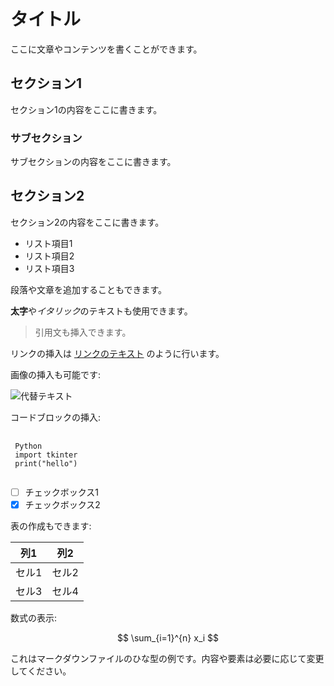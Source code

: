 # タイトル

ここに文章やコンテンツを書くことができます。

## セクション1

セクション1の内容をここに書きます。

### サブセクション

サブセクションの内容をここに書きます。

## セクション2

セクション2の内容をここに書きます。

- リスト項目1
- リスト項目2
- リスト項目3

段落や文章を追加することもできます。

**太字**や*イタリック*のテキストも使用できます。

> 引用文も挿入できます。

リンクの挿入は [リンクのテキスト](https://example.com) のように行います。

画像の挿入も可能です:

![代替テキスト](path/to/image.jpg)

コードブロックの挿入:

<pre width="50">
 <code class="language-python">
 Python
 import tkinter
 print("hello")
 </code>
</pre>

- [ ] チェックボックス1
- [x] チェックボックス2

表の作成もできます:

| 列1 | 列2 |
| --- | --- |
| セル1 | セル2 |
| セル3 | セル4 |

数式の表示:

$$
\sum_{i=1}^{n} x_i
$$

これはマークダウンファイルのひな型の例です。内容や要素は必要に応じて変更してください。
